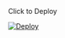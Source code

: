 Click to Deploy

[![Deploy](https://www.herokucdn.com/deploy/button.svg)](https://www.heroku.com/deploy)

